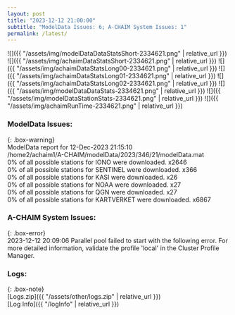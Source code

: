 ```yaml
---
layout: post
title: "2023-12-12 21:00:00"
subtitle: "ModelData Issues: 6; A-CHAIM System Issues: 1"
permalink: /latest/
---
```


![]({{ "/assets/img/modelDataDataStatsShort-2334621.png" | relative_url }})
![]({{ "/assets/img/achaimDataStatsShort-2334621.png" | relative_url }})
![]({{ "/assets/img/achaimDataStatsLong00-2334621.png" | relative_url }})
![]({{ "/assets/img/achaimDataStatsLong01-2334621.png" | relative_url }})
![]({{ "/assets/img/achaimDataStatsLong02-2334621.png" | relative_url }})
![]({{ "/assets/img/modelDataDataStats-2334621.png" | relative_url }})
![]({{ "/assets/img/modelDataStationStats-2334621.png" | relative_url }})
![]({{ "/assets/img/achaimRunTime-2334621.png" | relative_url }})


### ModelData Issues:  
  
{: .box-warning}  
 ModelData report for 12-Dec-2023 21:15:10   
 /home2/achaim1/A-CHAIM/modelData/2023/346/21/modelData.mat   
 0% of all possible stations for IONO were downloaded. x2646   
 0% of all possible stations for SENTINEL were downloaded. x366   
 0% of all possible stations for KASI were downloaded. x26   
 0% of all possible stations for NOAA were downloaded. x27   
 0% of all possible stations for QGN were downloaded. x27   
 0% of all possible stations for KARTVERKET were downloaded. x6867   
  
### A-CHAIM System Issues:  
  
{: .box-error}  
2023-12-12 20:09:06 Parallel pool failed to start with the following error. For more detailed information, validate the profile 'local' in the Cluster Profile Manager.  

### Logs:  
  
{: .box-note}  
[Logs.zip]({{ "/assets/other/logs.zip" | relative_url }})  
[Log Info]({{ "/logInfo" | relative_url }})  
